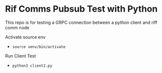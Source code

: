 # Rif Comms Pubsub Test with Python

This repo is for testing a GRPC connection between a python client and riff comm node

Activate source env
- `source venv/bin/activate`

Run Client Test
- `python3 client2.py`
